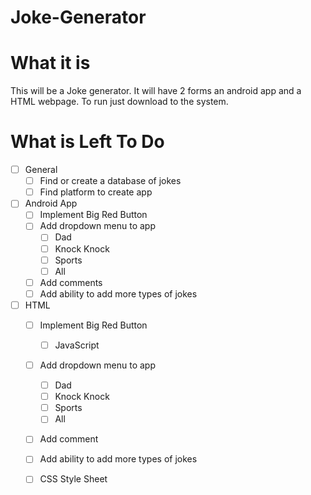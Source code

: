 # Joke-Generator

# What it is

This will be a Joke generator. It will have 2 forms an android app and a HTML webpage. To run just download to the system.

# What is Left To Do

- [ ] General
  - [ ] Find or create a database of jokes
  - [ ] Find platform to create app

- [ ] Android App
  - [ ] Implement Big Red Button
  - [ ] Add dropdown menu to app
    - [ ] Dad
    - [ ] Knock Knock
    - [ ] Sports
    - [ ] All
  - [ ] Add comments
  - [ ] Add ability to add more types of jokes

- [ ] HTML
  - [ ] Implement Big Red Button
    - [ ] JavaScript
  - [ ] Add dropdown menu to app
    - [ ] Dad
    - [ ] Knock Knock
    - [ ] Sports
    - [ ] All
  - [ ] Add comment
  - [ ] Add ability to add more types of jokes
  - [ ] CSS Style Sheet
  


        
